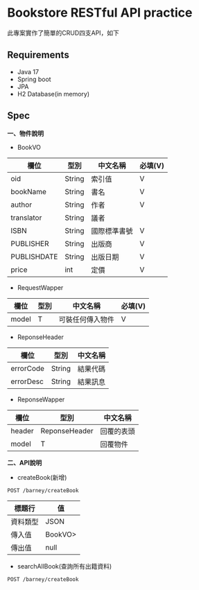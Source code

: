 Bookstore RESTful API practice
==========

此專案實作了簡單的CRUD四支API，如下

Requirements
----------
* Java 17
* Spring boot
* JPA
* H2 Database(in memory)

Spec
----------

**一、物件說明**

  * BookVO

| 欄位 | 型別 |中文名稱 | 必填(V) |
|---------|---------|---------|---------|
| oid      | String |索引值  | V |
| bookName      | String |書名  | V |
| author      | String |作者  | V |
| translator      | String |議者  | |
| ISBN      | String |國際標準書號 | V |
| PUBLISHER      | String |出版商  | V |
| PUBLISHDATE      | String |出版日期  | V |
| price      | int |定價  | V |

* RequestWapper

| 欄位 | 型別 |中文名稱 | 必填(V) |
|---------|---------|---------|---------|
| model     | T |可裝任何傳入物件  | V |

* ReponseHeader

| 欄位 | 型別 |中文名稱 |
|---------|---------|---------|
| errorCode    | String |結果代碼  |
| errorDesc    | String |結果訊息  |

* ReponseWapper

| 欄位 | 型別 |中文名稱 |
|---------|---------|---------|
| header    | ReponseHeader |回覆的表頭  |
| model    | T |回覆物件  |

**二、API說明**
  
  * createBook(新增)

```
POST /barney/createBook
```
| 標題行 | 值 |
|---------|---------|
| 資料類型   | JSON  |
| 傳入值     | BookVO> |
| 傳出值      | null  |

  * searchAllBook(查詢所有出籍資料)

```
POST /barney/createBook
```
